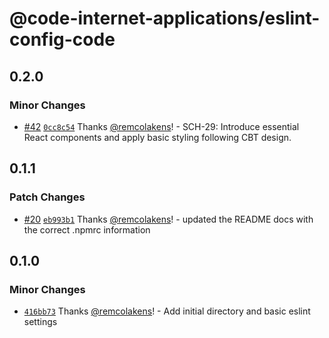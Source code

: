 # @code-internet-applications/eslint-config-code

## 0.2.0

### Minor Changes

- [#42](https://github.com/code-internet-applications/cbt-hydrogen/pull/42)
  [`0cc8c54`](https://github.com/code-internet-applications/cbt-hydrogen/commit/0cc8c54ae980b2d14650f6f179090828ecd7876a)
  Thanks [@remcolakens](https://github.com/remcolakens)! - SCH-29: Introduce
  essential React components and apply basic styling following CBT design.

## 0.1.1

### Patch Changes

- [#20](https://github.com/code-internet-applications/cbt-hydrogen/pull/20)
  [`eb993b1`](https://github.com/code-internet-applications/cbt-hydrogen/commit/eb993b116ef734fed100fcce9094eb9d7965d528)
  Thanks [@remcolakens](https://github.com/remcolakens)! - updated the README
  docs with the correct .npmrc information

## 0.1.0

### Minor Changes

- [`416bb73`](https://github.com/code-internet-applications/cbt-hydrogen/commit/416bb73b333a680567060486492ecf21585c6551)
  Thanks [@remcolakens](https://github.com/remcolakens)! - Add initial directory
  and basic eslint settings
